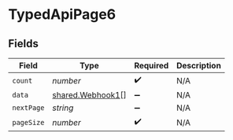 # TypedApiPage6


## Fields

| Field                                                | Type                                                 | Required                                             | Description                                          |
| ---------------------------------------------------- | ---------------------------------------------------- | ---------------------------------------------------- | ---------------------------------------------------- |
| `count`                                              | *number*                                             | :heavy_check_mark:                                   | N/A                                                  |
| `data`                                               | [shared.Webhook1](../../models/shared/webhook1.md)[] | :heavy_minus_sign:                                   | N/A                                                  |
| `nextPage`                                           | *string*                                             | :heavy_minus_sign:                                   | N/A                                                  |
| `pageSize`                                           | *number*                                             | :heavy_check_mark:                                   | N/A                                                  |